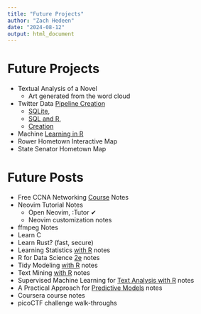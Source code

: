 ```yaml
---
title: "Future Projects"
author: "Zach Hedeen"
date: "2024-08-12"
output: html_document
---
```




# Future Projects 

- Textual Analysis of a Novel
  - Art generated from the word cloud
- Twitter Data [Pipeline Creation](https://www.datacamp.com/tutorial/introduction-to-data-pipelines-for-data-professionals)
  - [SQLite](https://www.datacamp.com/tutorial/beginners-guide-to-sqlite), 
  - [SQL and R](https://www.datacamp.com/tutorial/sqlite-in-r), 
  - [Creation](https://www.datacamp.com/tutorial/building-a-tweet-etl-pipeline-using-r)
- Machine [Learning in R](https://www.datacamp.com/tutorial/tutorial-machine-learning-pipelines-mlops-deployment) 
- Rower Hometown Interactive Map
- State Senator Hometown Map


# Future Posts

- Free CCNA Networking [Course](https://youtube.com/playlist?list=PLIhvC56v63IJVXv0GJcl9vO5Z6znCVb1P&si=3RL_2D8sqQup6trU) Notes
- Neovim Tutorial Notes
  - Open Neovim, :Tutor &#10004;
  - Neovim customization notes
- ffmpeg Notes
- Learn C
- Learn Rust? (fast, secure)
- Learning Statistics [with R](https://learningstatisticswithr.com/) notes 
- R for Data Science [2e](https://r4ds.hadley.nz/) notes
- Tidy Modeling [with R](https://www.tmwr.org/) notes
- Text Mining [with R](https://www.tidytextmining.com/) notes
- Supervised Machine Learning for [Text Analysis with R](https://smltar.com/) notes
- A Practical Approach for [Predictive Models](https://bookdown.org/max/FES/) notes
- Coursera course notes
- picoCTF challenge walk-throughs
